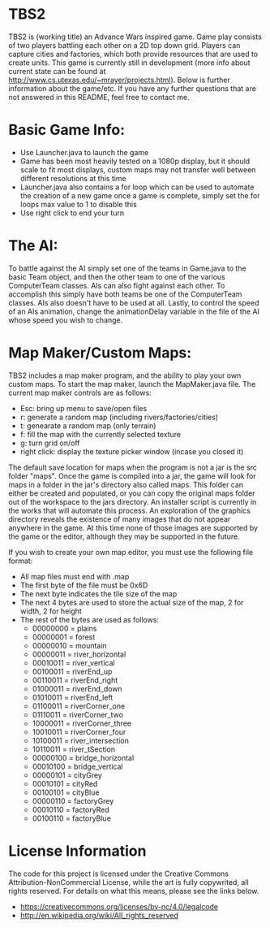 TBS2
====
TBS2 is (working title) an Advance Wars inspired game. Game play consists of two players battling each other on a 2D top down grid. Players can capture cities and factories, which both provide resources that are used to create units. This game is currently still in development (more info about current state can be found at http://www.cs.utexas.edu/~mrayer/projects.html). Below is further information about the game/etc. If you have any further questions that are not answered in this README, feel free to contact me. 

Basic Game Info:
================
- Use Launcher.java to launch the game
- Game has been most heavily tested on a 1080p display, but it should scale to fit most displays, custom maps may not transfer well between different resolutions at this time
- Launcher.java also contains a for loop which can be used to automate the creation of a new game once a game is complete, simply set the for loops max value to 1 to disable this
- Use right click to end your turn

The AI:
=======

To battle against the AI simply set one of the teams in Game.java to the basic Team object, and then the other team to one of the various ComputerTeam classes. AIs can also fight against each other. To accomplish this simply have both teams be one of the ComputerTeam classes. AIs also doesn't have to be used at all. Lastly, to control the speed of an AIs animation, change the animationDelay variable in the file of the AI whose speed you wish to change.

Map Maker/Custom Maps:
======================
TBS2 includes a map maker program, and the ability to play your own custom maps. To start the map maker, launch the MapMaker.java file. The current map maker controls are as follows:
- Esc: bring up menu to save/open files
- r: generate a random map (including rivers/factories/cities)
- t: genearate a random map (only terrain)
- f: fill the map with the currently selected texture
- g: turn grid on/off
- right click: display the texture picker window (incase you closed it)

The default save location for maps when the program is not a jar is the src folder "maps". Once the game is compiled into a jar, the game will look for maps in a folder in the jar's directory also called maps. This folder can either be created and populated, or you can copy the original maps folder out of the workspace to the jars directory. An installer script is currently in the works that will automate this process. An exploration of the graphics directory reveals the existence of many images that do not appear anywhere in the game. At this time none of those images are supported by the game or the editor, although they may be supported in the future.

If you wish to create your own map editor, you must use the following file format:
- All map files must end with .map
- The first byte of the file must be 0x6D
- The next byte indicates the tile size of the map
- The next 4 bytes are used to store the actual size of the map, 2 for width, 2 for height
- The rest of the bytes are used as follows:
  - 00000000 = plains
  - 00000001 = forest
  - 00000010 = mountain 
  - 00000011 = river_horizontal
  - 00010011 = river_vertical
  - 00100011 = riverEnd_up
  - 00110011 = riverEnd_right
  - 01000011 = riverEnd_down
  - 01010011 = riverEnd_left
  - 01100011 = riverCorner_one
  - 01110011 = riverCorner_two
  - 10000011 = riverCorner_three
  - 10010011 = riverCorner_four
  - 10100011 = river_intersection
  - 10110011 = river_tSection
  - 00000100 = bridge_horizontal
  - 00010100 = bridge_vertical 
  - 00000101 = cityGrey
  - 00010101 = cityRed
  - 00100101 = cityBlue
  - 00000110 = factoryGrey
  - 00010110 = factoryRed
  - 00100110 = factoryBlue

License Information
====================
The code for this project is licensed under the Creative Commons Attribution-NonCommercial License, while the art is fully copywrited, all rights reserved. For details on what this means, please see the links below.
- https://creativecommons.org/licenses/by-nc/4.0/legalcode
- http://en.wikipedia.org/wiki/All_rights_reserved
